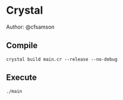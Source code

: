 # Crystal

Author: @cfsamson

## Compile

```
crystal build main.cr --release --no-debug
```

## Execute

```
./main
```
